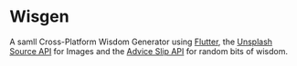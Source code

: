 # Wisgen

A samll Cross-Platform Wisdom Generator using [Flutter](https://flutter.dev/), the [Unsplash Source API](https://source.unsplash.com/) for Images and the [Advice Slip API](https://api.adviceslip.com) for random bits of wisdom.

